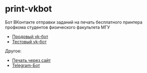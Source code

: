 # print-vkbot

Бот ВКонтакте отправки заданий на печать бесплатного принтера профкома студентов физического факультета МГУ


* [Продовый vk-бот](https://vk.me/profcomff_print_bot)
* [Тестовый vk-бот](https://vk.me/profcomff_print_test_bot)


Другое:
* [Печать через сайт](https://www.profcomff.com/work/obshkom/print)
* [Telegram-Бот](https://t.me/profcomff_print_bot)